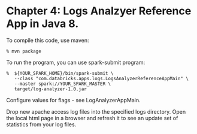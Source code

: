 # Chapter 4: Logs Analzyer Reference App in Java 8.

To compile this code, use maven:
```
% mvn package
```

To run the program, you can use spark-submit program:
```
%  ${YOUR_SPARK_HOME}/bin/spark-submit \
   --class "com.databricks.apps.logs.LogsAnalyzerReferenceAppMain" \
   --master spark://YOUR_SPARK_MASTER \
   target/log-analyzer-1.0.jar
```

Configure values for flags - see LogAnalyzerAppMain.

Drop new apache access log files into the specified logs directory.
Open the local html page in a browser and refresh it to see an 
update set of statistics from your log files.
